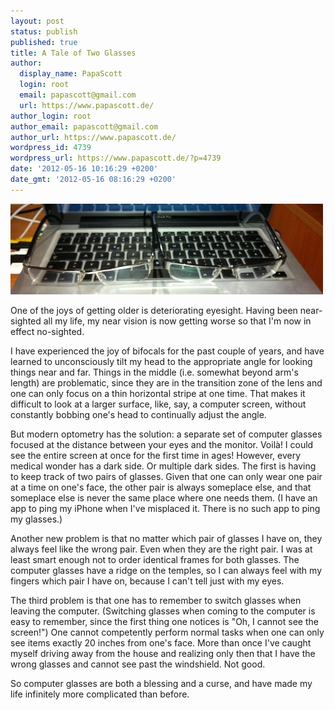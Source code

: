 ```yaml
---
layout: post
status: publish
published: true
title: A Tale of Two Glasses
author:
  display_name: PapaScott
  login: root
  email: papascott@gmail.com
  url: https://www.papascott.de/
author_login: root
author_email: papascott@gmail.com
author_url: https://www.papascott.de/
wordpress_id: 4739
wordpress_url: https://www.papascott.de/?p=4739
date: '2012-05-16 10:16:29 +0200'
date_gmt: '2012-05-16 08:16:29 +0200'
---
```

<p><img src="/wordpress/wp-content/uploads/2012/05/twoglasses.jpg"  alt="Two Glasses"  border="0"  width="500"  height="145" /></p>
<p>One of the joys of getting older is deteriorating eyesight. Having been near-sighted all my life, my near vision is now getting worse so that I'm now in effect no-sighted.</p>
<p>I have experienced the joy of bifocals for the past couple of years, and have learned to unconsciously tilt my head to the appropriate angle for looking things near and far. Things in the middle (i.e. somewhat beyond arm's length) are problematic, since they are in the transition zone of the lens and one can only focus on a thin horizontal stripe at one time. That makes it difficult to look at a larger surface, like, say, a computer screen, without constantly bobbing one's head to continually adjust the angle.</p>
<p>But modern optometry has the solution: a separate set of computer glasses focused at the distance between your eyes and the monitor. Voilà! I could see the entire screen at once for the first time in ages! However, every medical wonder has a dark side. Or multiple dark sides. The first is having to keep track of two pairs of glasses. Given that one can only wear one pair at a time on one's face, the other pair is always someplace else, and that someplace else is never the same place where one needs them. (I have an app to ping my iPhone when I've misplaced it. There is no such app to ping my glasses.)</p>
<p>Another new problem is that no matter which pair of glasses I have on, they always feel like the wrong pair. Even when they are the right pair. I was at least smart enough not to order identical frames for both glasses. The computer glasses have a ridge on the temples, so I can always feel with my fingers which pair I have on, because I can't tell just with my eyes.</p>
<p>The third problem is that one has to remember to switch glasses when leaving the computer. (Switching glasses when coming to the computer is easy to remember, since the first thing one notices is "Oh, I cannot see the screen!") One cannot competently perform normal tasks when one can only see items exactly 20 inches from one's face. More than once I've caught myself driving away from the house and realizing only then that I have the wrong glasses and cannot see past the windshield. Not good.</p>
<p>So computer glasses are both a blessing and a curse, and have made my life infinitely more complicated than before.</p>
